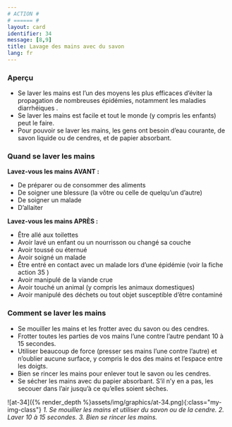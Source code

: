 ```yaml
---
# ACTION #
# ====== #
layout: card
identifier: 34
message: [8,9]
title: Lavage des mains avec du savon
lang: fr
---
```


### Aperçu
- Se laver les mains est l’un des moyens les plus efficaces d’éviter la propagation de nombreuses épidémies, notamment les maladies diarrhéiques <a class="crosslink" href="{% render_depth %}{% render_link disease|1 %}"><i class="fas fa-external-link-alt" aria-hidden="true"></i></a>.
- Se laver les mains est facile et tout le monde (y compris les enfants) peut le faire.
- Pour pouvoir se laver les mains, les gens ont besoin d’eau courante, de savon liquide ou de cendres, et de papier absorbant.

### Quand se laver les mains

**Lavez-vous les mains AVANT :**
- De préparer ou de consommer des aliments
- De soigner une blessure (la vôtre ou celle de quelqu’un d’autre)
- De soigner un malade
- D’allaiter

**Lavez-vous les mains APRÈS :**
- Être allé aux toilettes
- Avoir lavé un enfant ou un nourrisson ou changé sa couche
- Avoir toussé ou éternué
- Avoir soigné un malade
- Être entré en contact avec un malade lors d’une épidémie (voir la fiche action 35 <a class="crosslink" href="{% render_depth %}{% render_link action|35 %}"><i class="fas fa-external-link-alt" aria-hidden="true"></i></a>)
- Avoir manipulé de la viande crue
- Avoir touché un animal (y compris les animaux domestiques)
- Avoir manipulé des déchets ou tout objet susceptible d’être contaminé

### Comment se laver les mains

- Se mouiller les mains et les frotter avec du savon ou des cendres.
- Frotter toutes les parties de vos mains l’une contre l’autre pendant 10 à 15 secondes.
- Utiliser beaucoup de force (presser ses mains l’une contre l’autre) et n’oublier aucune surface, y compris le dos des mains et l’espace entre les doigts.
- Bien se rincer les mains pour enlever tout le savon ou les cendres.
- Se sécher les mains avec du papier absorbant. S’il n’y en a pas, les secouer dans l’air jusqu’à ce qu’elles soient sèches.

![at-34]({% render_depth %}assets/img/graphics/at-34.png){:class="my-img-class"}
*1. Se mouiller les mains et utiliser du savon ou de la cendre. 2. Laver 10 à 15 secondes. 3. Bien se rincer les mains.*
